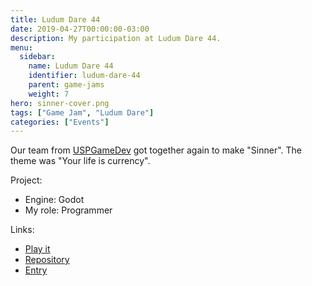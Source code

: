 ```yaml
---
title: Ludum Dare 44
date: 2019-04-27T00:00:00-03:00
description: My participation at Ludum Dare 44.
menu:
  sidebar:
    name: Ludum Dare 44
    identifier: ludum-dare-44
    parent: game-jams
    weight: 7
hero: sinner-cover.png
tags: ["Game Jam", "Ludum Dare"]
categories: ["Events"]
---
```


Our team from [USPGameDev](https://uspgamedev.org/) got together again to make "Sinner". The theme was "Your life is currency".

Project:
* Engine: Godot
* My role: Programmer

Links:
* [Play it](https://uspgamedev.itch.io/sinner)
* [Repository](https://gitlab.com/uspgamedev/sinner)
* [Entry](https://ldjam.com/events/ludum-dare/44/sinner)